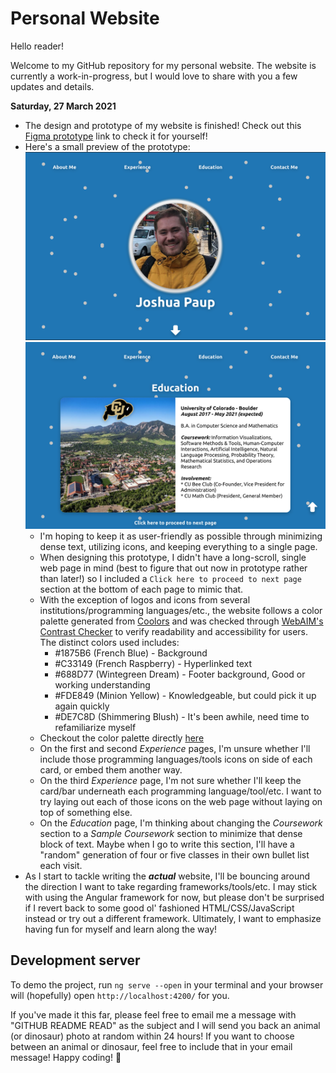 # Personal Website

Hello reader!

Welcome to my GitHub repository for my personal website. The website is currently a work-in-progress, but I would love to share with you a few updates and details. 

**Saturday, 27 March 2021**
- The design and prototype of my website is finished! Check out this [Figma prototype](https://www.figma.com/proto/ZZJZYwNrC2lcnwXcgeEeIV/Personal-Website?node-id=2%3A187&scaling=contain&page-id=0%3A1) link to check it for yourself!
- Here's a small preview of the prototype:
![homepage](homepage.png)
![education](education.png)
  - I'm hoping to keep it as user-friendly as possible through minimizing dense text, utilizing icons, and keeping everything to a single page. 
  - When designing this prototype, I didn't have a long-scroll, single web page in mind (best to figure that out now in prototype rather than later!) so I included a `Click here to proceed to next page` section at the bottom of each page to mimic that.
  - With the exception of logos and icons from several institutions/programming languages/etc., the website follows a color palette generated from [Coolors](https://coolors.co/) and was checked through [WebAIM's Contrast Checker](https://webaim.org/resources/contrastchecker/) to verify readability and accessibility for users. The distinct colors used includes:
    - #1875B6 (French Blue) - Background
    - #C33149 (French Raspberry) - Hyperlinked text
    - #688D77 (Wintegreen Dream) - Footer background, Good or working understanding
    - #FDE849 (Minion Yellow) - Knowledgeable, but could pick it up again quickly
    - #DE7C8D (Shimmering Blush) - It's been awhile, need time to refamiliarize myself
  - Checkout the color palette directly [here](https://coolors.co/1875b6-c33149-688d77-fde849-de7c8d)
  - On the first and second *Experience* pages, I'm unsure whether I'll include those programming languages/tools icons on side of each card, or embed them another way. 
  - On the third *Experience* page, I'm not sure whether I'll keep the card/bar underneath each programming language/tool/etc. I want to try laying out each of those icons on the web page without laying on top of something else. 
  - On the *Education* page, I'm thinking about changing the *Coursework* section to a *Sample Coursework* section to minimize that dense block of text. Maybe when I go to write this section, I'll have a "random" generation of four or five classes in their own bullet list each visit. 
- As I start to tackle writing the ***actual*** website, I'll be bouncing around the direction I want to take regarding frameworks/tools/etc. I may stick with using the Angular framework for now, but please don't be surprised if I revert back to some good ol' fashioned HTML/CSS/JavaScript instead or try out a different framework. Ultimately, I want to emphasize having fun for myself and learn along the way!

## Development server

To demo the project, run `ng serve --open` in your terminal and your browser will (hopefully) open `http://localhost:4200/` for you. 

If you've made it this far, please feel free to email me a message with "GITHUB README READ" as the subject and I will send you back an animal (or dinosaur) photo at random within 24 hours! If you want to choose between an animal or dinosaur, feel free to include that in your email message! Happy coding! 🙂 
